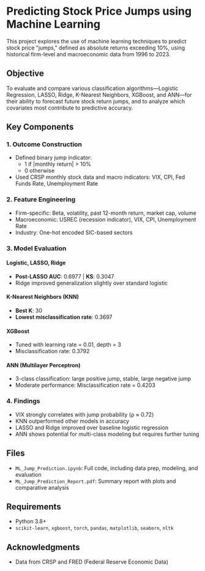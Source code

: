 # Predicting Stock Price Jumps using Machine Learning

This project explores the use of machine learning techniques to predict stock price "jumps," defined as absolute returns exceeding 10%, using historical firm-level and macroeconomic data from 1996 to 2023.

## Objective

To evaluate and compare various classification algorithms—Logistic Regression, LASSO, Ridge, K-Nearest Neighbors, XGBoost, and ANN—for their ability to forecast future stock return jumps, and to analyze which covariates most contribute to predictive accuracy.

## Key Components

### 1. Outcome Construction
- Defined binary jump indicator:
  - 1 if |monthly return| > 10%
  - 0 otherwise
- Used CRSP monthly stock data and macro indicators: VIX, CPI, Fed Funds Rate, Unemployment Rate

### 2. Feature Engineering
- Firm-specific: Beta, volatility, past 12-month return, market cap, volume
- Macroeconomic: USREC (recession indicator), VIX, CPI, Unemployment Rate
- Industry: One-hot encoded SIC-based sectors

### 3. Model Evaluation
#### Logistic, LASSO, Ridge
- **Post-LASSO AUC**: 0.6977 | **KS**: 0.3047
- Ridge improved generalization slightly over standard logistic

#### K-Nearest Neighbors (KNN)
- **Best K**: 30
- **Lowest misclassification rate**: 0.3697

#### XGBoost
- Tuned with learning rate = 0.01, depth = 3
- Misclassification rate: 0.3792

#### ANN (Multilayer Perceptron)
- 3-class classification: large positive jump, stable, large negative jump
- Moderate performance: Misclassification rate = 0.4203

### 4. Findings
- VIX strongly correlates with jump probability (ρ ≈ 0.72)
- KNN outperformed other models in accuracy
- LASSO and Ridge improved over baseline logistic regression
- ANN shows potential for multi-class modeling but requires further tuning

## Files
- `ML_Jump_Prediction.ipynb`: Full code, including data prep, modeling, and evaluation
- `ML_Jump_Prediction_Report.pdf`: Summary report with plots and comparative analysis

## Requirements
- Python 3.8+
- `scikit-learn`, `xgboost`, `torch`, `pandas`, `matplotlib`, `seaborn`, `nltk`

## Acknowledgments
- Data from CRSP and FRED (Federal Reserve Economic Data)
